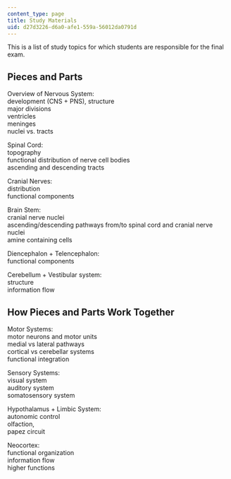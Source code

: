 ```yaml
---
content_type: page
title: Study Materials
uid: d27d3226-d6a0-afe1-559a-56012da0791d
---
```


This is a list of study topics for which students are responsible for the final exam.

Pieces and Parts
----------------

Overview of Nervous System:  
development (CNS + PNS), structure  
major divisions  
ventricles  
meninges  
nuclei vs. tracts

Spinal Cord:  
topography  
functional distribution of nerve cell bodies  
ascending and descending tracts

Cranial Nerves:  
distribution  
functional components

Brain Stem:  
cranial nerve nuclei  
ascending/descending pathways from/to spinal cord and cranial nerve nuclei  
amine containing cells

Diencephalon + Telencephalon:   
functional components

Cerebellum + Vestibular system:  
structure  
information flow

How Pieces and Parts Work Together
----------------------------------

Motor Systems:  
motor neurons and motor units  
medial vs lateral pathways  
cortical vs cerebellar systems  
functional integration

Sensory Systems:  
visual system  
auditory system  
somatosensory system

Hypothalamus + Limbic System:  
autonomic control  
olfaction,  
papez circuit

Neocortex:  
functional organization  
information flow  
higher functions